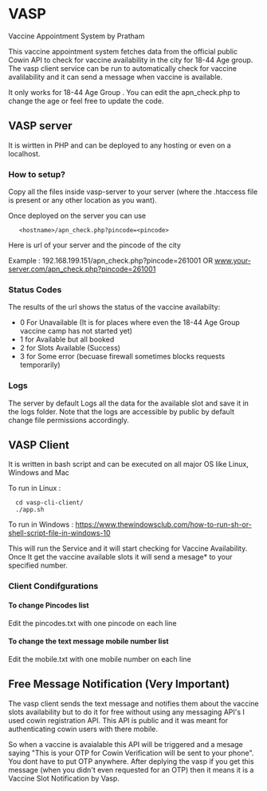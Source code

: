 # VASP
Vaccine Appointment System by Pratham

This vaccine appointment system fetches data from the official public Cowin API to check for vaccine availability in the city for 18-44 Age group.
The vasp client service can be run to automatically check for vaccine avalilability and it can send a message when vaccine is available.

It only works for 18-44 Age Group . You can edit the apn_check.php to change the age or feel free to update the code.

## VASP server
It is wirtten in PHP and can be deployed to any hosting or even on a localhost.

### How to setup?
Copy all the files inside vasp-server to your server (where the .htaccess file is present or any other location as you want).

Once deployed on the server you can use 

       <hostname>/apn_check.php?pincode=<pincode>

Here <hostname> is url of your server and <pincode> the pincode of the city

Example : 192.168.199.151/apn_check.php?pincode=261001
       OR www.your-server.com/apn_check.php?pincode=261001


### Status Codes

The results of the url shows the status of the vaccine availabilty:

- 0 For Unavailable (It is for places where even the 18-44 Age Group vaccine camp has not started yet)
- 1 for Available but all booked 
- 2 for Slots Available (Success)
- 3 for Some error (becuase firewall sometimes blocks requests temporarily)

### Logs

The server by default Logs all the data for the available slot and save it in the logs folder.
Note that the logs are accessible by public by default change file permissions accordingly.

## VASP Client
It is written in bash script and can be executed on all major OS like Linux, Windows and Mac

To run in Linux :
       
      cd vasp-cli-client/
      ./app.sh
    
To run in Windows :
      https://www.thewindowsclub.com/how-to-run-sh-or-shell-script-file-in-windows-10
      
This will run the Service and it will start checking for Vaccine Availability. Once It get the vaccine available slots it will send a mesage* to your specified number.
    
### Client Condifgurations
    
#### To change Pincodes list 
 Edit the pincodes.txt with one pincode on each line
    
#### To change the text message mobile number list 
 Edit the mobile.txt with one mobile number on each line
    
    
## Free Message Notification (Very Important)
       
The vasp client sends the text message and notifies them about the vaccine slots availability but to do it for free without using any messaging API's I used 
cowin registration API. This API is public and it was meant for authenticating cowin users with there mobile. 
       
So when a vaccine is avaialable this API will be triggered and a mesage saying "This is your OTP for Cowin Verification will be sent to your phone". You dont have to put OTP anywhere. After deplying the vasp if you get this message (when you didn't even requested for an OTP) then it means it is a Vaccine Slot Notification by Vasp. 
       

